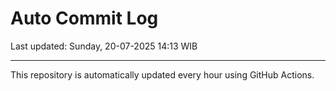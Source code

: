 # Auto Commit Log

Last updated: Sunday, 20-07-2025 14:13 WIB

---

This repository is automatically updated every hour using GitHub Actions.
